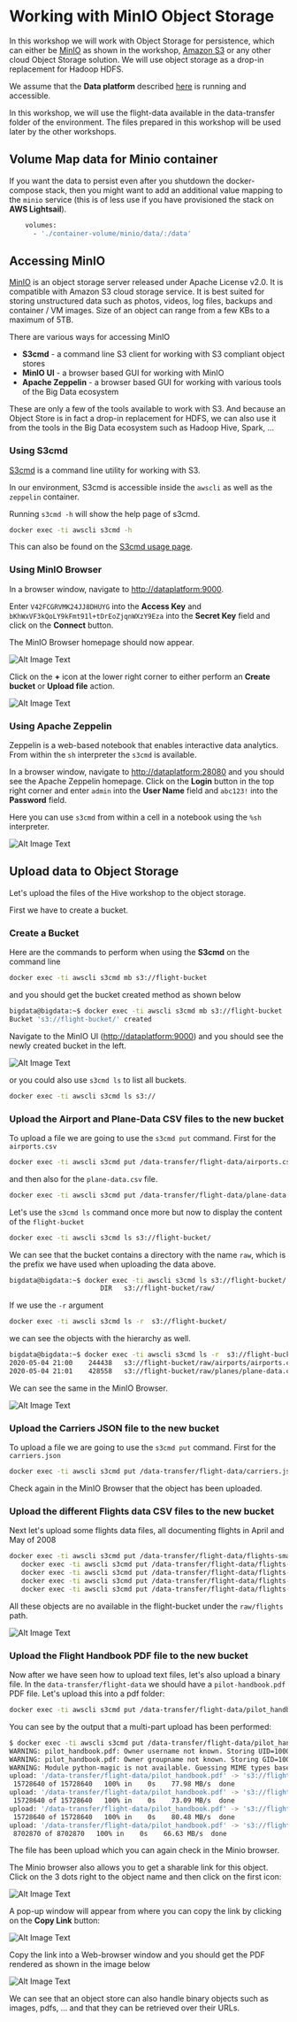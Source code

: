 # Working with MinIO 	Object Storage

In this workshop we will work with Object Storage for persistence, which can either be [MinIO](https://min.io/) as shown in the workshop, [Amazon S3](https://aws.amazon.com/s3/) or any other cloud Object Storage solution. We will use object storage as a drop-in replacement for Hadoop HDFS.

We assume that the **Data platform** described [here](../01-environment) is running and accessible.

In this workshop, we will use the flight-data available in the data-transfer folder of the environment. 
The files prepared in this workshop will be used later by the other workshops. 

## Volume Map data for Minio container

If you want the data to persist even after you shutdown the docker-compose stack, then you might want to add an additional value mapping to the `minio` service (this is of less use if you have provisioned the stack on **AWS Lightsail**). 

```bash
    volumes:
      - './container-volume/minio/data/:/data'
```

##	 Accessing MinIO

[MinIO](https://min.io/) is an object storage server released under Apache License v2.0. It is compatible with Amazon S3 cloud storage service. It is best suited for storing unstructured data such as photos, videos, log files, backups and container / VM images. Size of an object can range from a few KBs to a maximum of 5TB.

There are various ways for accessing MinIO

 * **S3cmd** - a command line S3 client for working with S3 compliant object stores
 * **MinIO UI** - a browser based GUI for working with MinIO
 * **Apache Zeppelin** - a browser based GUI for working with various tools of the Big Data ecosystem

These are only a few of the tools available to work with S3. And because an Object Store is in fact a drop-in replacement for HDFS, we can also use it from the tools in the Big Data ecosystem such as Hadoop Hive, Spark, ...

### Using S3cmd

[S3cmd](https://s3tools.org/s3cmd) is a command line utility for working with S3. 

In our environment, S3cmd is accessible inside the `awscli` as well as the `zeppelin` container.  

Running `s3cmd -h` will show the help page of s3cmd.

```bash
docker exec -ti awscli s3cmd -h
```

This can also be found on the [S3cmd usage page](https://s3tools.org/usage).

### Using MinIO Browser

In a browser window, navigate to <http://dataplatform:9000>. 

Enter `V42FCGRVMK24JJ8DHUYG` into the **Access Key** and  `bKhWxVF3kQoLY9kFmt91l+tDrEoZjqnWXzY9Eza` into the **Secret Key** field and click on the **Connect** button.  

The MinIO Browser homepage should now appear.
 
![Alt Image Text](./images/minio-home.png "Minio Homepage")

Click on the **+** icon at the lower right corner to either perform an **Create bucket** or **Upload file** action.

![Alt Image Text](./images/minio-action-menu.png "Minio Action Menu")

### Using Apache Zeppelin

Zeppelin is a web-based notebook that enables interactive data analytics. From within the `sh` interpreter the `s3cmd` is available. 

In a browser window, navigate to <http://dataplatform:28080> and you should see the Apache Zeppelin homepage. Click on the **Login** button  in the top right corner and enter `admin` into the **User Name** field and `abc123!` into the **Password** field. 

Here you can use `s3cmd` from within a cell in a notebook using the `%sh` interpreter.

![Alt Image Text](./images/zeppelin-s3cmd.png "Zeppelin S3cmd")

##	 Upload data to Object Storage

Let's upload the files of the Hive workshop to the object storage. 

First we have to create a bucket.

### Create a Bucket

Here are the commands to perform when using the **S3cmd** on the command line

```bash
docker exec -ti awscli s3cmd mb s3://flight-bucket
```

and you should get the bucket created method as shown below

```bash
bigdata@bigdata:~$ docker exec -ti awscli s3cmd mb s3://flight-bucket
Bucket 's3://flight-bucket/' created
```

Navigate to the MinIO UI (<http://dataplatform:9000>) and you should see the newly created bucket in the left. 

![Alt Image Text](./images/minio-show-bucket.png "Minio show bucket")

or you could also use `s3cmd ls` to list all buckets.

```bash
docker exec -ti awscli s3cmd ls s3://
```

### Upload the Airport and Plane-Data CSV files to the new bucket

To upload a file we are going to use the `s3cmd put` command. First for the `airports.csv`

```bash
docker exec -ti awscli s3cmd put /data-transfer/flight-data/airports.csv s3://flight-bucket/raw/airports/airports.csv
```

and then also for the `plane-data.csv` file. 

```bash
docker exec -ti awscli s3cmd put /data-transfer/flight-data/plane-data.csv s3://flight-bucket/raw/planes/plane-data.csv
```

Let's use the `s3cmd ls` command once more but now to display the content of the `flight-bucket`

```bash
docker exec -ti awscli s3cmd ls s3://flight-bucket/
```

We can see that the bucket contains a directory with the name `raw`, which is the prefix we have used when uploading the data above. 

```bash
bigdata@bigdata:~$ docker exec -ti awscli s3cmd ls s3://flight-bucket/
                       DIR   s3://flight-bucket/raw/
```

If we use the `-r` argument

```bash
docker exec -ti awscli s3cmd ls -r  s3://flight-bucket/
```

we can see the objects with the hierarchy as well. 

```bash
bigdata@bigdata:~$ docker exec -ti awscli s3cmd ls -r  s3://flight-bucket/
2020-05-04 21:00    244438   s3://flight-bucket/raw/airports/airports.csv
2020-05-04 21:01    428558   s3://flight-bucket/raw/planes/plane-data.csv
```

We can see the same in the MinIO Browser.  

![Alt Image Text](./images/minio-list-objects.png "Minio list objects")


### Upload the Carriers JSON file to the new bucket

To upload a file we are going to use the `s3cmd put` command. First for the `carriers.json`

```bash
docker exec -ti awscli s3cmd put /data-transfer/flight-data/carriers.json s3://flight-bucket/raw/carriers/carriers.json
```

Check again in the MinIO Browser that the object has been uploaded.

### Upload the different Flights data CSV files to the new bucket

Next let's upload some flights data files, all documenting flights in April and May of 2008

```bash
docker exec -ti awscli s3cmd put /data-transfer/flight-data/flights-small/flights_2008_4_1.csv s3://flight-bucket/raw/flights/ &&
   docker exec -ti awscli s3cmd put /data-transfer/flight-data/flights-small/flights_2008_4_2.csv s3://flight-bucket/raw/flights/ &&
   docker exec -ti awscli s3cmd put /data-transfer/flight-data/flights-small/flights_2008_5_1.csv s3://flight-bucket/raw/flights/ &&
   docker exec -ti awscli s3cmd put /data-transfer/flight-data/flights-small/flights_2008_5_2.csv s3://flight-bucket/raw/flights/ &&
   docker exec -ti awscli s3cmd put /data-transfer/flight-data/flights-small/flights_2008_5_3.csv s3://flight-bucket/raw/flights/
```

All these objects are no available in the flight-bucket under the `raw/flights` path.

![Alt Image Text](./images/minio-flights.png "Minio list objects")

### Upload the Flight Handbook PDF file to the new bucket

Now after we have seen how to upload text files, let's also upload a binary file. In the `data-transfer/flight-data` we should have a `pilot-handbook.pdf` PDF file. Let's upload this into a pdf folder:

```bash
docker exec -ti awscli s3cmd put /data-transfer/flight-data/pilot_handbook.pdf s3://flight-bucket/raw/pdf/
```

You can see by the output that a multi-part upload has been performed:

```bash
$ docker exec -ti awscli s3cmd put /data-transfer/flight-data/pilot_handbook.pdf s3://flight-bucket/raw/pdf/
WARNING: pilot_handbook.pdf: Owner username not known. Storing UID=1000 instead.
WARNING: pilot_handbook.pdf: Owner groupname not known. Storing GID=1000 instead.
WARNING: Module python-magic is not available. Guessing MIME types based on file extensions.
upload: '/data-transfer/flight-data/pilot_handbook.pdf' -> 's3://flight-bucket/raw/pdf/pilot_handbook.pdf'  [part 1 of 4, 15MB] [1 of 1]
 15728640 of 15728640   100% in    0s    77.98 MB/s  done
upload: '/data-transfer/flight-data/pilot_handbook.pdf' -> 's3://flight-bucket/raw/pdf/pilot_handbook.pdf'  [part 2 of 4, 15MB] [1 of 1]
 15728640 of 15728640   100% in    0s    73.09 MB/s  done
upload: '/data-transfer/flight-data/pilot_handbook.pdf' -> 's3://flight-bucket/raw/pdf/pilot_handbook.pdf'  [part 3 of 4, 15MB] [1 of 1]
 15728640 of 15728640   100% in    0s    80.48 MB/s  done
upload: '/data-transfer/flight-data/pilot_handbook.pdf' -> 's3://flight-bucket/raw/pdf/pilot_handbook.pdf'  [part 4 of 4, 8MB] [1 of 1]
 8702870 of 8702870   100% in    0s    66.63 MB/s  done
```

The file has been upload which you can again check in the Minio browser.

The Minio browser also allows you to get a sharable link for this object. Click on the 3 dots right to the object name and then click on the first icon:

![Alt Image Text](./images/minio-share-link.png "Minio list objects")

A pop-up window will appear from where you can copy the link by clicking on the **Copy Link** button:

![Alt Image Text](./images/minio-share-link-2.png "Minio list objects")

Copy the link into a Web-browser window and you should get the PDF rendered as shown in the image below

![Alt Image Text](./images/minio-share-link-3.png "Minio list objects")

We can see that an object store can also handle binary objects such as images, pdfs, ... and that they can be retrieved over their URLs. 
